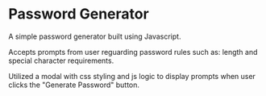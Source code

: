 # Password Generator

A simple password generator built using Javascript.

Accepts prompts from user reguarding password rules such as: length and special
character requirements.

Utilized a modal with css styling and js logic to display prompts when user clicks the "Generate Password" button.
